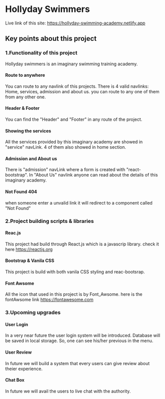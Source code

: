 # Hollyday Swimmers

Live link of this site: https://hollyday-swimming-academy.netlify.app

## Key points about this project

### 1.Functionality of this project

Hollyday swimmers is an imaginary swimming training academy.

#### Route to anywhere

You can route to any navlink of this projects. There is 4 valid navlinks: Home, services, admission and about us. you can route to any one of them from any other one.

#### Header & Footer

You can find the "Header" and "Footer" in any route of the project.

#### Showing the services

All the services provided by this imaginary academy are showed in "service" navLink. 4 of them also showed in home section.

#### Admission and About us

There is "admission" navLink where a form is created with "react-bootstrap".
In "About Us" navlink anyone can read about the details of this imaginary academy.

#### Not Found 404

when someone enter a unvalid link it will redirect to a component called "Not Found"

### 2.Project building scripts & libraries

#### Reac.js

This project had build through React.js which is a javascrip library.
check it here https://reactjs.org

#### Bootstrap & Vanila CSS

This project is build with both vanila CSS styling and reac-bootsrap.

#### Font Awsome

All the icon that used in this project is by Font_Awsome.
here is the fontAwsome link https://fontawesome.com

### 3.Upcoming upgrades

#### User Login

In a very near future the user login system will be introduced. Database will be saved in local storage. So, one can see his/her previous in the menu.

#### User Review

In future we will build a system that every users can give review about theier experience.

#### Chat Box

In future we will avail the users to live chat with the authority.
